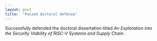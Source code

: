 ```yaml
---
layout: post
title:  "Passed doctoral defense"
---
```

Successfully defended the doctoral dissertation titled _An Exploration into the Security Viability of RISC-V Systems and Supply Chain_.
